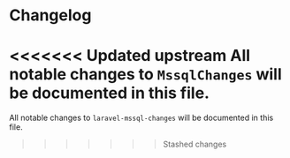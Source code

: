 # Changelog

<<<<<<< Updated upstream
All notable changes to `MssqlChanges` will be documented in this file.
=======
All notable changes to `laravel-mssql-changes` will be documented in this file.
>>>>>>> Stashed changes
